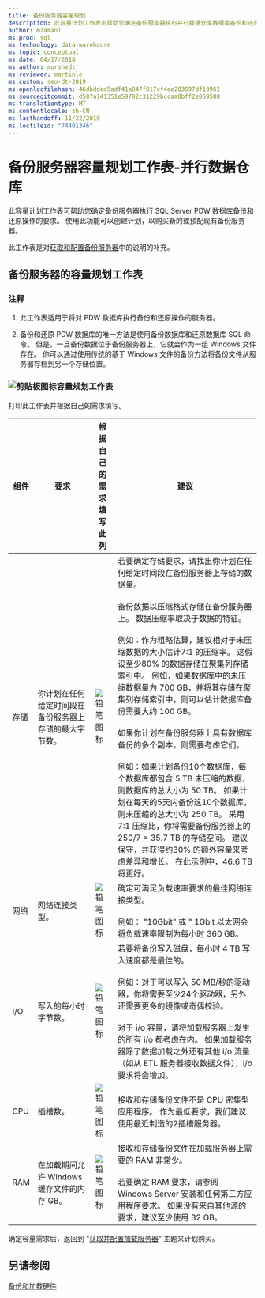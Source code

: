 ```yaml
---
title: 备份服务器容量规划
description: 此容量计划工作表可帮助您确定备份服务器执行并行数据仓库数据库备份和还原操作的要求。 使用此功能可以创建计划，以购买新的或预配现有备份服务器。
author: mzaman1
ms.prod: sql
ms.technology: data-warehouse
ms.topic: conceptual
ms.date: 04/17/2018
ms.author: murshedz
ms.reviewer: martinle
ms.custom: seo-dt-2019
ms.openlocfilehash: 46dbdded5adf41a847f017cf4ee203597df13962
ms.sourcegitcommit: d587a141351e59782c31229bccaa0bff2e869580
ms.translationtype: MT
ms.contentlocale: zh-CN
ms.lasthandoff: 11/22/2019
ms.locfileid: "74401346"
---
```

# <a name="backup-server-capacity-planning-worksheet---parallel-data-warehouse"></a>备份服务器容量规划工作表-并行数据仓库
此容量计划工作表可帮助您确定备份服务器执行 SQL Server PDW 数据库备份和还原操作的要求。 使用此功能可以创建计划，以购买新的或预配现有备份服务器。  
  
此工作表是对[获取和配置备份服务器](acquire-and-configure-backup-server.md)中的说明的补充。  
  
## <a name="capacity-planning-worksheet-for-backup-servers"></a>备份服务器的容量规划工作表  

### <a name="notes"></a>注释  
  
1.  此工作表适用于将对 PDW 数据库执行备份和还原操作的服务器。  
  
2.  备份和还原 PDW 数据库的唯一方法是使用备份数据库和还原数据库 SQL 命令。 但是，一旦备份数据位于备份服务器上，它就会作为一组 Windows 文件存在。 你可以通过使用传统的基于 Windows 文件的备份方法将备份文件从服务器存档到另一个存储位置。  
  
### <a name="clipboard-iconmediaclipboard-iconpng-clipboard-icon-capacity-planning-worksheet"></a>![剪贴板图标](media/clipboard-icon.png "剪贴板图标")容量规划工作表 
  
打印此工作表并根据自己的需求填写。  
  
|组件|要求|根据自己的需求填写此列|建议|  
|-------------|---------------|--------------------------------------------------|-------------------|  
|存储|你计划在任何给定时间段在备份服务器上存储的最大字节数。|![铅笔图标](media/pencil-icon.png "铅笔图标")|若要确定存储要求，请找出你计划在任何给定时间段在备份服务器上存储的数据量。<br /><br />备份数据以压缩格式存储在备份服务器上。 数据压缩率取决于数据的特征。<br /><br />例如：作为粗略估算，建议相对于未压缩数据的大小估计7:1 的压缩率。 这假设至少80% 的数据存储在聚集列存储索引中。 例如，如果数据库中的未压缩数据量为 700 GB，并将其存储在聚集列存储索引中，则可以估计数据库备份需要大约 100 GB。<br /><br />如果你计划在备份服务器上具有数据库备份的多个副本，则需要考虑它们。<br /><br />例如：如果计划备份10个数据库，每个数据库都包含 5 TB 未压缩的数据，则数据库的总大小为 50 TB。 如果计划在每天的5天内备份这10个数据库，则未压缩的总大小为 250 TB。 采用7:1 压缩比，你将需要备份服务器上的 250/7 = 35.7 TB 的存储空间。 建议保守，并获得约30% 的额外容量来考虑差异和增长。  在此示例中，46.6 TB 将更好。|  
|网络|网络连接类型。|![铅笔图标](media/pencil-icon.png "铅笔图标")|确定可满足负载速率要求的最佳网络连接类型。<br /><br />例如： "10Gbit" 或 " 1Gbit 以太网会将负载速率限制为每小时 360 GB。|  
|I/O|写入的每小时字节数。|![铅笔图标](media/pencil-icon.png "铅笔图标")|若要将备份写入磁盘，每小时 4 TB 写入速度都是最佳的。<br /><br />例如：对于可以写入 50 MB/秒的驱动器，你将需要至少24个驱动器，另外还需要更多的镜像或奇偶校验。<br /><br />对于 i/o 容量，请将加载服务器上发生的所有 i/o 都考虑在内。 如果加载服务器除了数据加载之外还有其他 i/o 流量（如从 ETL 服务器接收数据文件），i/o 要求将会增加。|  
|CPU|插槽数。|![铅笔图标](media/pencil-icon.png "铅笔图标")|接收和存储备份文件不是 CPU 密集型应用程序。  作为最低要求，我们建议使用最近制造的2插槽服务器。|  
|RAM|在加载期间允许 Windows 缓存文件的内存 GB。|![铅笔图标](media/pencil-icon.png "铅笔图标")|接收和存储备份文件在加载服务器上需要的 RAM 非常少。<br /><br />若要确定 RAM 要求，请参阅 Windows Server 安装和任何第三方应用程序要求。 如果没有来自其他源的要求，建议至少使用 32 GB。|  
  
确定容量需求后，返回到 "[获取并配置加载服务器](acquire-and-configure-loading-server.md)" 主题来计划购买。  
  
## <a name="see-also"></a>另请参阅  
[备份和加载硬件](backup-and-loading-hardware.md)  
  
